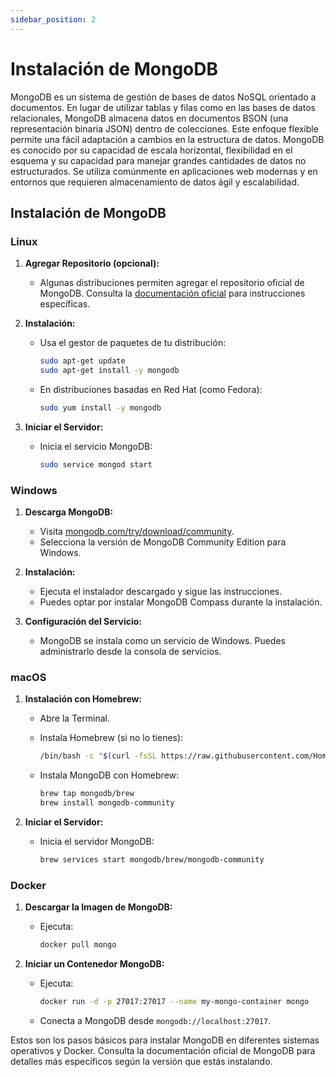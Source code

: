 ```yaml
---
sidebar_position: 2
---
```


# Instalación de MongoDB

MongoDB es un sistema de gestión de bases de datos NoSQL orientado a documentos. En lugar de utilizar tablas y filas como en las bases de datos relacionales, MongoDB almacena datos en documentos BSON (una representación binaria JSON) dentro de colecciones. Este enfoque flexible permite una fácil adaptación a cambios en la estructura de datos. MongoDB es conocido por su capacidad de escala horizontal, flexibilidad en el esquema y su capacidad para manejar grandes cantidades de datos no estructurados. Se utiliza comúnmente en aplicaciones web modernas y en entornos que requieren almacenamiento de datos ágil y escalabilidad.

## Instalación de MongoDB

### Linux

1. **Agregar Repositorio (opcional):**
   - Algunas distribuciones permiten agregar el repositorio oficial de MongoDB. Consulta la [documentación oficial](https://docs.mongodb.com/manual/tutorial/install-mongodb-on-ubuntu/) para instrucciones específicas.

2. **Instalación:**
   - Usa el gestor de paquetes de tu distribución:

     ```bash
     sudo apt-get update
     sudo apt-get install -y mongodb
     ```

   - En distribuciones basadas en Red Hat (como Fedora):

     ```bash
     sudo yum install -y mongodb
     ```

3. **Iniciar el Servidor:**
   - Inicia el servicio MongoDB:

     ```bash
     sudo service mongod start
     ```


### Windows

1. **Descarga MongoDB:**
   - Visita [mongodb.com/try/download/community](https://www.mongodb.com/try/download/community).
   - Selecciona la versión de MongoDB Community Edition para Windows.

2. **Instalación:**
   - Ejecuta el instalador descargado y sigue las instrucciones.
   - Puedes optar por instalar MongoDB Compass durante la instalación.

3. **Configuración del Servicio:**
   - MongoDB se instala como un servicio de Windows. Puedes administrarlo desde la consola de servicios.

### macOS

1. **Instalación con Homebrew:**
   - Abre la Terminal.
   - Instala Homebrew (si no lo tienes):

     ```bash
     /bin/bash -c "$(curl -fsSL https://raw.githubusercontent.com/Homebrew/install/HEAD/install.sh)"
     ```

   - Instala MongoDB con Homebrew:

     ```bash
     brew tap mongodb/brew
     brew install mongodb-community
     ```

2. **Iniciar el Servidor:**
   - Inicia el servidor MongoDB:

     ```bash
     brew services start mongodb/brew/mongodb-community
     ```


### Docker

1. **Descargar la Imagen de MongoDB:**
   - Ejecuta:

     ```bash
     docker pull mongo
     ```

2. **Iniciar un Contenedor MongoDB:**
   - Ejecuta:

     ```bash
     docker run -d -p 27017:27017 --name my-mongo-container mongo
     ```

   - Conecta a MongoDB desde `mongodb://localhost:27017`.

Estos son los pasos básicos para instalar MongoDB en diferentes sistemas operativos y Docker. Consulta la documentación oficial de MongoDB para detalles más específicos según la versión que estás instalando.
